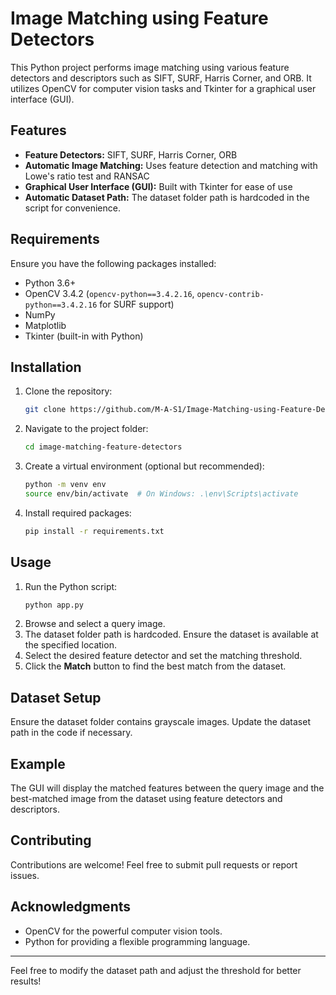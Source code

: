 # Image Matching using Feature Detectors

This Python project performs image matching using various feature detectors and descriptors such as SIFT, SURF, Harris Corner, and ORB. It utilizes OpenCV for computer vision tasks and Tkinter for a graphical user interface (GUI).

## Features
- **Feature Detectors:** SIFT, SURF, Harris Corner, ORB
- **Automatic Image Matching:** Uses feature detection and matching with Lowe's ratio test and RANSAC
- **Graphical User Interface (GUI):** Built with Tkinter for ease of use
- **Automatic Dataset Path:** The dataset folder path is hardcoded in the script for convenience.

## Requirements
Ensure you have the following packages installed:
- Python 3.6+
- OpenCV 3.4.2 (`opencv-python==3.4.2.16`, `opencv-contrib-python==3.4.2.16` for SURF support)
- NumPy
- Matplotlib
- Tkinter (built-in with Python)

## Installation
1. Clone the repository:
   ```bash
   git clone https://github.com/M-A-S1/Image-Matching-using-Feature-Detectors.git
   ```
2. Navigate to the project folder:
   ```bash
   cd image-matching-feature-detectors
   ```
3. Create a virtual environment (optional but recommended):
   ```bash
   python -m venv env
   source env/bin/activate  # On Windows: .\env\Scripts\activate
   ```
4. Install required packages:
   ```bash
   pip install -r requirements.txt
   ```

## Usage
1. Run the Python script:
   ```bash
   python app.py
   ```
2. Browse and select a query image.
3. The dataset folder path is hardcoded. Ensure the dataset is available at the specified location.
4. Select the desired feature detector and set the matching threshold.
5. Click the **Match** button to find the best match from the dataset.

## Dataset Setup
Ensure the dataset folder contains grayscale images. Update the dataset path in the code if necessary.

## Example
The GUI will display the matched features between the query image and the best-matched image from the dataset using feature detectors and descriptors.

## Contributing
Contributions are welcome! Feel free to submit pull requests or report issues.

## Acknowledgments
- OpenCV for the powerful computer vision tools.
- Python for providing a flexible programming language.

---
Feel free to modify the dataset path and adjust the threshold for better results!

